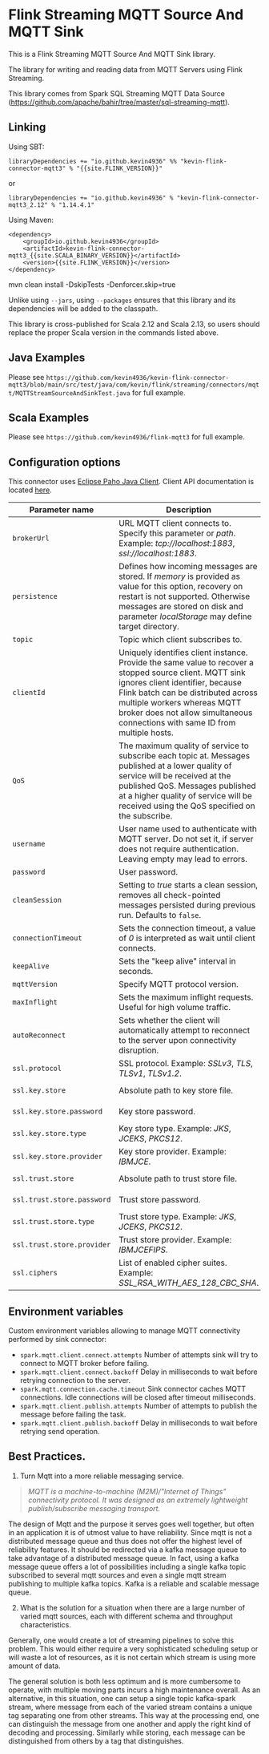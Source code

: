 <!--
{% comment %}
Licensed to the Apache Software Foundation (ASF) under one or more
contributor license agreements.  See the NOTICE file distributed with
this work for additional information regarding copyright ownership.
The ASF licenses this file to You under the Apache License, Version 2.0
(the "License"); you may not use this file except in compliance with
the License.  You may obtain a copy of the License at

  http://www.apache.org/licenses/LICENSE-2.0

Unless required by applicable law or agreed to in writing, software
distributed under the License is distributed on an "AS IS" BASIS,
WITHOUT WARRANTIES OR CONDITIONS OF ANY KIND, either express or implied.
See the License for the specific language governing permissions and
limitations under the License.
{% endcomment %}
-->
# Flink Streaming MQTT Source And MQTT Sink

This is a Flink Streaming MQTT Source And MQTT Sink library.

The library for writing and reading data from MQTT Servers using Flink Streaming.

This library comes from Spark SQL Streaming MQTT Data Source (https://github.com/apache/bahir/tree/master/sql-streaming-mqtt). 

## Linking

Using SBT:

    libraryDependencies += "io.github.kevin4936" %% "kevin-flink-connector-mqtt3" % "{{site.FLINK_VERSION}}"

or

    libraryDependencies += "io.github.kevin4936" % "kevin-flink-connector-mqtt3_2.12" % "1.14.4.1"

Using Maven:

    <dependency>
        <groupId>io.github.kevin4936</groupId>
        <artifactId>kevin-flink-connector-mqtt3_{{site.SCALA_BINARY_VERSION}}</artifactId>
        <version>{{site.FLINK_VERSION}}</version>
    </dependency>

mvn clean install -DskipTests  -Denforcer.skip=true


Unlike using `--jars`, using `--packages` ensures that this library and its dependencies will be added to the classpath.

This library is cross-published for Scala 2.12 and Scala 2.13, so users should replace the proper Scala version in the commands listed above.

## Java Examples

Please see `https://github.com/kevin4936/kevin-flink-connector-mqtt3/blob/main/src/test/java/com/kevin/flink/streaming/connectors/mqtt/MQTTStreamSourceAndSinkTest.java` for full example.

## Scala Examples

Please see `https://github.com/kevin4936/flink-mqtt3` for full example.

## Configuration options

This connector uses [Eclipse Paho Java Client](https://eclipse.org/paho/clients/java/). Client API documentation is located [here](http://www.eclipse.org/paho/files/javadoc/index.html).

| Parameter name             | Description                                                                                                                                                                                                                                                                                       | Eclipse Paho reference                                                   |
|----------------------------|---------------------------------------------------------------------------------------------------------------------------------------------------------------------------------------------------------------------------------------------------------------------------------------------------|--------------------------------------------------------------------------|
| `brokerUrl`                | URL MQTT client connects to. Specify this parameter or _path_. Example: _tcp://localhost:1883_, _ssl://localhost:1883_.                                                                                                                                                                           |                                                                          |
| `persistence`              | Defines how incoming messages are stored. If _memory_ is provided as value for this option, recovery on restart is not supported. Otherwise messages are stored on disk and parameter _localStorage_ may define target directory.                                                                 |                                                                          |
| `topic`                    | Topic which client subscribes to.                                                                                                                                                                                                                                                                 |                                                                          |
| `clientId`                 | Uniquely identifies client instance. Provide the same value to recover a stopped source client. MQTT sink ignores client identifier, because Flink batch can be distributed across multiple workers whereas MQTT broker does not allow simultaneous connections with same ID from multiple hosts. |                                                                          |
| `QoS`                      | The maximum quality of service to subscribe each topic at. Messages published at a lower quality of service will be received at the published QoS. Messages published at a higher quality of service will be received using the QoS specified on the subscribe.                                   |                                                                          |
| `username`                 | User name used to authenticate with MQTT server. Do not set it, if server does not require authentication. Leaving empty may lead to errors.                                                                                                                                                      | `MqttConnectOptions.setUserName`                                         |
| `password`                 | User password.                                                                                                                                                                                                                                                                                    | `MqttConnectOptions.setPassword`                                         |
| `cleanSession`             | Setting to _true_ starts a clean session, removes all check-pointed messages persisted during previous run. Defaults to `false`.                                                                                                                                                                  | `MqttConnectOptions.setCleanSession`                                     |
| `connectionTimeout`        | Sets the connection timeout, a value of _0_ is interpreted as wait until client connects.                                                                                                                                                                                                         | `MqttConnectOptions.setConnectionTimeout`                                |
| `keepAlive`                | Sets the "keep alive" interval in seconds.                                                                                                                                                                                                                                                        | `MqttConnectOptions.setKeepAliveInterval`                                |
| `mqttVersion`              | Specify MQTT protocol version.                                                                                                                                                                                                                                                                    | `MqttConnectOptions.setMqttVersion`                                      |
| `maxInflight`              | Sets the maximum inflight requests. Useful for high volume traffic.                                                                                                                                                                                                                               | `MqttConnectOptions.setMaxInflight`                                      |
| `autoReconnect`            | Sets whether the client will automatically attempt to reconnect to the server upon connectivity disruption.                                                                                                                                                                                       | `MqttConnectOptions.setAutomaticReconnect`                               |
| `ssl.protocol`             | SSL protocol. Example: _SSLv3_, _TLS_, _TLSv1_, _TLSv1.2_.                                                                                                                                                                                                                                        | `MqttConnectOptions.setSSLProperties`, `com.ibm.ssl.protocol`            |
| `ssl.key.store`            | Absolute path to key store file.                                                                                                                                                                                                                                                                  | `MqttConnectOptions.setSSLProperties`, `com.ibm.ssl.keyStore`            |
| `ssl.key.store.password`   | Key store password.                                                                                                                                                                                                                                                                               | `MqttConnectOptions.setSSLProperties`, `com.ibm.ssl.keyStorePassword`    |
| `ssl.key.store.type`       | Key store type. Example: _JKS_, _JCEKS_, _PKCS12_.                                                                                                                                                                                                                                                | `MqttConnectOptions.setSSLProperties`, `com.ibm.ssl.keyStoreType`        |
| `ssl.key.store.provider`   | Key store provider. Example: _IBMJCE_.                                                                                                                                                                                                                                                            | `MqttConnectOptions.setSSLProperties`, `com.ibm.ssl.keyStoreProvider`    |
| `ssl.trust.store`          | Absolute path to trust store file.                                                                                                                                                                                                                                                                | `MqttConnectOptions.setSSLProperties`, `com.ibm.ssl.trustStore`          |
| `ssl.trust.store.password` | Trust store password.                                                                                                                                                                                                                                                                             | `MqttConnectOptions.setSSLProperties`, `com.ibm.ssl.trustStorePassword`  |
| `ssl.trust.store.type`     | Trust store type. Example: _JKS_, _JCEKS_, _PKCS12_.                                                                                                                                                                                                                                              | `MqttConnectOptions.setSSLProperties`, `com.ibm.ssl.trustStoreType`      |
| `ssl.trust.store.provider` | Trust store provider. Example: _IBMJCEFIPS_.                                                                                                                                                                                                                                                      | `MqttConnectOptions.setSSLProperties`, `com.ibm.ssl.trustStoreProvider`  |
| `ssl.ciphers`              | List of enabled cipher suites. Example: _SSL_RSA_WITH_AES_128_CBC_SHA_.                                                                                                                                                                                                                           | `MqttConnectOptions.setSSLProperties`, `com.ibm.ssl.enabledCipherSuites` |

## Environment variables

Custom environment variables allowing to manage MQTT connectivity performed by sink connector:

 * `spark.mqtt.client.connect.attempts` Number of attempts sink will try to connect to MQTT broker before failing.
 * `spark.mqtt.client.connect.backoff` Delay in milliseconds to wait before retrying connection to the server.
 * `spark.mqtt.connection.cache.timeout` Sink connector caches MQTT connections. Idle connections will be closed after timeout milliseconds.
 * `spark.mqtt.client.publish.attempts` Number of attempts to publish the message before failing the task.
 * `spark.mqtt.client.publish.backoff` Delay in milliseconds to wait before retrying send operation.

## Best Practices.

1. Turn Mqtt into a more reliable messaging service.

> *MQTT is a machine-to-machine (M2M)/"Internet of Things" connectivity protocol. It was designed as an extremely lightweight publish/subscribe messaging transport.*

The design of Mqtt and the purpose it serves goes well together, but often in an application it is of utmost value to have reliability. Since mqtt is not a distributed message queue and thus does not offer the highest level of reliability features. It should be redirected via a kafka message queue to take advantage of a distributed message queue. In fact, using a kafka message queue offers a lot of possibilities including a single kafka topic subscribed to several mqtt sources and even a single mqtt stream publishing to multiple kafka topics. Kafka is a reliable and scalable message queue.

2. What is the solution for a situation when there are a large number of varied mqtt sources, each with different schema and throughput characteristics.

Generally, one would create a lot of streaming pipelines to solve this problem. This would either require a very sophisticated scheduling setup or will waste a lot of resources, as it is not certain which stream is using more amount of data.

The general solution is both less optimum and is more cumbersome to operate, with multiple moving parts incurs a high maintenance overall. As an alternative, in this situation, one can setup a single topic kafka-spark stream, where message from each of the varied stream contains a unique tag separating one from other streams. This way at the processing end, one can distinguish the message from one another and apply the right kind of decoding and processing. Similarly while storing, each message can be distinguished from others by a tag that distinguishes.
